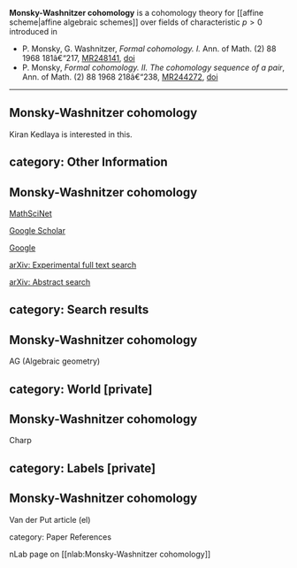 __Monsky-Washnitzer cohomology__ is a cohomology theory for [[affine scheme|affine algebraic schemes]] over fields of characteristic $p\gt 0$ introduced in

* P. Monsky, G. Washnitzer, _Formal cohomology. I._
Ann. of Math. (2) 88 1968 181â€“217, [MR248141](http://www.ams.org/mathscinet-getitem?mr=248141), [doi](http://dx.doi.org/10.2307/1970571) 
* P. Monsky, _Formal cohomology. II. The cohomology sequence of a pair_, Ann. of Math. (2) 88 1968 218â€“238, [MR244272](http://www.ams.org/mathscinet-getitem?mr=244272), [doi](http://dx.doi.org/10.2307/1970572)
---
## Monsky-Washnitzer cohomology

Kiran Kedlaya is interested in this.

category: Other Information
---
## Monsky-Washnitzer cohomology

[MathSciNet](http://www.ams.org/mathscinet/search/publications.html?pg4=AUCN&s4=&co4=AND&pg5=TI&s5=&co5=AND&pg6=PC&s6=&co6=AND&pg7=ALLF&s7=%22Monsky-Washnitzer+cohomology%22&co7=AND&Submit=Search&dr=all&yrop=eq&arg3=&yearRangeFirst=&yearRangeSecond=&pg8=ET&s8=All)

[Google Scholar](http://scholar.google.co.uk/scholar?q=%22Monsky-Washnitzer+cohomology%22&hl=en&lr=&btnG=Search)

[Google](http://www.google.com/search?hl=en&q=%22Monsky-Washnitzer+cohomology%22&btnG=Search)

[arXiv: Experimental full text search](http://search.arxiv.org:8081/?query=%22Monsky-Washnitzer+cohomology%22&in=)

[arXiv: Abstract search](http://front.math.ucdavis.edu/search?a=&t=&q=%22Monsky-Washnitzer+cohomology%22&c=&n=25&s=Abstracts)

category: Search results
---
## Monsky-Washnitzer cohomology

AG (Algebraic geometry)

category: World [private]
---
## Monsky-Washnitzer cohomology

Charp

category: Labels [private]
---
## Monsky-Washnitzer cohomology

Van der Put article (el)

category: Paper References

nLab page on [[nlab:Monsky-Washnitzer cohomology]]
